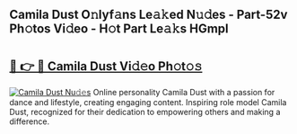 ## Camila Dust O𝚗lyf𝚊ns Le𝚊𝚔ed N𝚞𝚍es - Part-52v Ph𝚘tos Vi𝚍eo - H𝚘t Part Le𝚊𝚔s HGmpl

# <h2><a href="http://hf36wq.feru.top/?c=Camila+Dust">🔗 👉 🔴 Camila Dust Vi𝚍𝚎o Ph𝚘t𝚘𝚜</a></h2>

[![Camila Dust Nu𝚍𝚎s](https://i.imgur.com/0TWrTi3.gif)](http://hf36wq.feru.top/?c=Camila+Dust)
Online personality Camila Dust with a passion for dance and lifestyle, creating engaging content. Inspiring role model Camila Dust, recognized for their dedication to empowering others and making a difference. 
